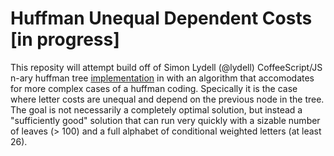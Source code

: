 Huffman Unequal Dependent Costs [in progress]
========
This reposity will attempt build off of Simon Lydell (@lydell) CoffeeScript/JS n-ary huffman tree [implementation](https://github.com/lydell/n-ary-huffman) in with an algorithm that accomodates for more complex cases of a huffman coding. Specically it is the case where letter costs are unequal and depend on the previous node in the tree. The goal is not necessarily a completely optimal solution, but instead a "sufficiently good" solution that can run very quickly with a sizable number of leaves (> 100) and a full alphabet of conditional weighted letters (at least 26).
